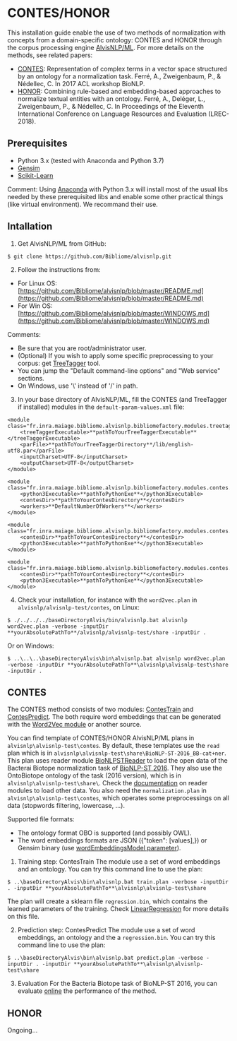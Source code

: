 # CONTES/HONOR

This installation guide enable the use of two methods of normalization with concepts from a domain-specific ontology: CONTES and HONOR through the corpus processing engine [AlvisNLP/ML](https://bibliome.github.io/alvisnlp/).
For more details on the methods, see related papers:
- [CONTES](http://www.aclweb.org/anthology/W17-2312): Representation of complex terms in a vector space structured by an ontology for a normalization task. Ferré, A., Zweigenbaum, P., & Nédellec, C. In 2017 ACL workshop BioNLP.
- [HONOR](https://www.aclweb.org/anthology/L18-1543): Combining rule-based and embedding-based approaches to normalize textual entities with an ontology. Ferré, A., Deléger, L., Zweigenbaum, P., & Nédellec, C. In Proceedings of the Eleventh International Conference on Language Resources and Evaluation (LREC-2018).

## Prerequisites

* Python 3.x (tested with Anaconda and Python 3.7)
* [Gensim](https://radimrehurek.com/gensim/install.html)
* [Scikit-Learn](https://scikit-learn.org/stable/install.html)

Comment: Using [Anaconda](https://www.anaconda.com/distribution/) with Python 3.x will install most of the usual libs needed by these prerequisited libs and enable some other practical things (like virtual environment). We recommand their use.


## Intallation
1. Get AlvisNLP/ML from GitHub:
```
$ git clone https://github.com/Bibliome/alvisnlp.git
```

2. Follow the instructions from:
- For Linux OS: [https://github.com/Bibliome/alvisnlp/blob/master/README.md](https://github.com/Bibliome/alvisnlp/blob/master/README.md)
- For Win OS: [https://github.com/Bibliome/alvisnlp/blob/master/WINDOWS.md](https://github.com/Bibliome/alvisnlp/blob/master/WINDOWS.md)

Comments:
- Be sure that you are root/administrator user.
- (Optional) If you wish to apply some specific preprocessing to your corpus: get [TreeTagger](https://www.cis.uni-muenchen.de/~schmid/tools/TreeTagger/) tool.
- You can jump the "Default command-line options" and "Web service" sections.
- On Windows, use '\\' instead of '/' in path.

3. In your base directory of AlvisNLP/ML, fill the CONTES (and TreeTagger if installed) modules in the `default-param-values.xml` file:
```
<module class="fr.inra.maiage.bibliome.alvisnlp.bibliomefactory.modules.treetagger.TreeTagger">
	<treeTaggerExecutable>**pathToYourTreeTaggerExecutable**</treeTaggerExecutable>
	<parFile>**pathToYourTreeTaggerDirectory**/lib/english-utf8.par</parFile>
	<inputCharset>UTF-8</inputCharset>
	<outputCharset>UTF-8</outputCharset>
</module>

<module class="fr.inra.maiage.bibliome.alvisnlp.bibliomefactory.modules.contes.Word2Vec">
	<python3Executable>**pathToPythonExe**</python3Executable>
	<contesDir>**pathToYourContesDirectory**</contesDir>
	<workers>**DefaultNumberOfWorkers**</workers>
</module>

<module class="fr.inra.maiage.bibliome.alvisnlp.bibliomefactory.modules.contes.ContesTrain">
	<contesDir>**pathToYourContesDirectory**</contesDir>
	<python3Executable>**pathToPythonExe**</python3Executable>
</module>

<module class="fr.inra.maiage.bibliome.alvisnlp.bibliomefactory.modules.contes.ContesPredict">
	<contesDir>**pathToYourContesDirectory**</contesDir>
	<python3Executable>**pathToPythonExe**</python3Executable>
</module>
```

4. Check your installation, for instance with the `word2vec.plan` in `alvisnlp/alvisnlp-test/contes`, on Linux:
```
$ ./../../../baseDirectoryAlvis/bin/alvisnlp.bat alvisnlp word2vec.plan -verbose -inputDir **yourAbsolutePathTo**/alvisnlp/alvisnlp-test/share -inputDir .
```
Or on Windows:
```
$ ..\..\..\baseDirectoryAlvis\bin\alvisnlp.bat alvisnlp word2vec.plan -verbose -inputDir **yourAbsolutePathTo**\alvisnlp\alvisnlp-test\share -inputDir .
```


## CONTES 

The CONTES method consists of two modules: [ContesTrain](https://bibliome.github.io/alvisnlp/reference/module/ContesTrain) and [ContesPredict](https://bibliome.github.io/alvisnlp/reference/module/ContesPredict). The both require word embeddings that can be generated with the [Word2Vec module](https://bibliome.github.io/alvisnlp/reference/module/Word2Vec) or another source. 

You can find template of CONTES/HONOR AlvisNLP/ML plans in `alvisnlp\alvisnlp-test\contes`. By default, these templates use the `read` plan which is in `alvisnlp\alvisnlp-test\share\BioNLP-ST-2016_BB-cat+ner`. This plan uses reader module [BioNLPSTReader](https://bibliome.github.io/alvisnlp/reference/module/BioNLPSTReader) to load the open data of the Bacterai Biotope normalization task of [BioNLP-ST 2016](http://2016.bionlp-st.org/tasks/bb2). They also use the OntoBiotope ontology of the task (2016 version), which is in `alvisnlp\alvisnlp-test\share\`. Check the [documentation](https://bibliome.github.io/alvisnlp/reference/Module-reference#readers) on reader modules to load other data. You also need the `normalization.plan` in `alvisnlp\alvisnlp-test\contes`, which operates some preprocessings on all data (stopwords filtering, lowercase, ...).

Supported file formats:
- The ontology format OBO is supported (and possibly OWL).
- The word embeddings formats are JSON ({"token": \[values\],}) or Gensim binary (use [wordEmbeddingsModel parameter](https://bibliome.github.io/alvisnlp/reference/module/ContesTrain)).

1. Training step: ContesTrain
The module use a set of word embeddings and an ontology. You can try this command line to use the plan:
```
$ ..\baseDirectoryAlvis\bin\alvisnlp.bat train.plan -verbose -inputDir . -inputDir **yourAbsolutePathTo**\alvisnlp\alvisnlp-test\share
```
The plan will create a sklearn file `regression.bin`, which contains the learned parameters of the training. Check [LinearRegression](https://scikit-learn.org/stable/modules/generated/sklearn.linear_model.LinearRegression.html) for more details on this file.

2. Prediction step: ContesPredict
The module use a set of word embeddings, an ontology and the a `regression.bin`. You can try this command line to use the plan:
```
$ ..\baseDirectoryAlvis\bin\alvisnlp.bat predict.plan -verbose -inputDir . -inputDir **yourAbsolutePathTo**\alvisnlp\alvisnlp-test\share
```

3. Evaluation
For the Bacteria Biotope task of BioNLP-ST 2016, you can evaluate [online](http://bibliome.jouy.inra.fr/demo/BioNLP-ST-2016-Evaluation/index.html) the performance of the method.

## HONOR 

Ongoing...

